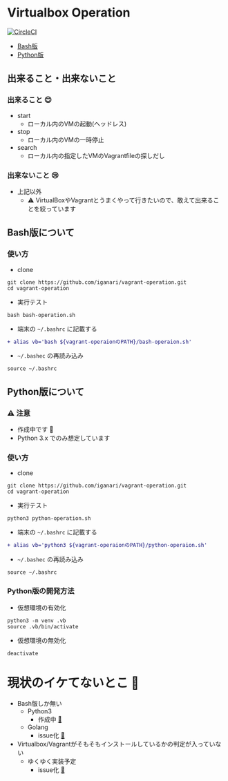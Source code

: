 # Virtualbox Operation

[![CircleCI](https://circleci.com/gh/iganari/circleci-test.svg?style=svg)](https://circleci.com/gh/iganari/circleci-test)


+ [Bash版](https://github.com/iganari/virtualbox-operation/blob/master/readme.md#bash版について)
+ [Python版](https://github.com/iganari/virtualbox-operation/blob/master/readme.md#python版について)

## 出来ること・出来ないこと

### 出来ること :blush:

+ start
    + ローカル内のVMの起動(ヘッドレス)
+ stop
    + ローカル内のVMの一時停止
+ search
    + ローカル内の指定したVMのVagrantfileの探しだし

### 出来ないこと :cry:

+ 上記以外
    + :warning: VirtualBoxやVagrantとうまくやって行きたいので、敢えて出来ることを絞っています


## Bash版について

### 使い方

+ clone

```
git clone https://github.com/iganari/vagrant-operation.git
cd vagrant-operation
```

+ 実行テスト

```
bash bash-operation.sh
```

+ 端末の `~/.bashrc` に記載する

```diff
+ alias vb='bash ${vagrant-operaionのPATH}/bash-operaion.sh'
```

+ `~/.bashec` の再読み込み

```
source ~/.bashrc
```

## Python版について

### :warning: 注意

+ 作成中です :bow:
+ Python 3.x でのみ想定しています

### 使い方

+ clone

```
git clone https://github.com/iganari/vagrant-operation.git
cd vagrant-operation
```

+ 実行テスト

```
python3 python-operation.sh
```

+ 端末の `~/.bashrc` に記載する

```diff
+ alias vb='python3 ${vagrant-operaionのPATH}/python-operaion.sh'
```

+ `~/.bashec` の再読み込み

```
source ~/.bashrc
```

### Python版の開発方法

+ 仮想環境の有効化

```
python3 -m venv .vb
source .vb/bin/activate
```

+ 仮想環境の無効化

```
deactivate
```

# 現状のイケてないとこ :no_good:

+ Bash版しか無い
    + Python3
        + 作成中 [:snake:](https://github.com/iganari/virtualbox-operation/issues/2)
    + Golang
        + issue化 [:memo:](https://github.com/iganari/virtualbox-operation/issues/7)
+ Virtualbox/Vagrantがそもそもインストールしているかの判定が入っていない
    + ゆくゆく実装予定
        + issue化 [:memo:](https://github.com/iganari/virtualbox-operation/issues/3)
